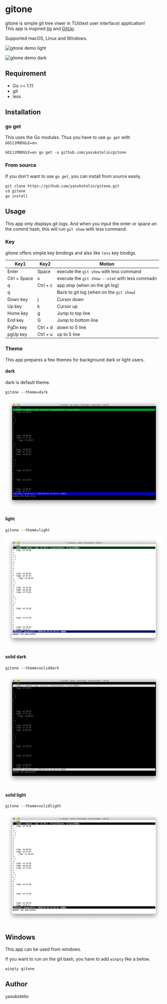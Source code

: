 # gitone

gitone is simple git tree viwer in TUI(text user interface) application!<br>
This app is inspired [tig](https://github.com/jonas/tig) and [GitUp](https://github.com/git-up/GitUp).

Supported macOS, Linux and Windows.

![gitone demo light](./images/gitone-light-demo.gif)

![gitone demo dark](./images/gitone-dark-demo.gif)

## Requirement

- Go >= 1.11
- git
- less

## Installation

### go get

This uses the Go modules. Thus you have to use `go get` with `GO111MODULE=on`.

```
GO111MODULE=on go get -u github.com/yasukotelin/gitone
```

### From source

If you don't want to use `go get`, you can install from source easily.

```
git clone https://github.com/yasukotelin/gitone.git
cd gitone
go install
```

## Usage

This app only displays git logs. And when you input the enter or space on the commit hash, this will run `git show` with less command.

### Key

gitone offers simple key bindings and also like `less` key bindigs.

| Key1         | Key2     | Motion                                          |
|--------------|----------|-------------------------------------------------|
| Enter        | Space    | execute the `git show` with less command        |
| Ctrl + Space | s        | execute the `git show --stat` with less commadn |
| q            | Ctrl + c | app stop (when on the git log)                  |
| q            |          | Back to git log (when on the `git show`)        |
| Down key     | j        | Cursor down                                     |
| Up key       | k        | Cursor up                                       |
| Home key     | g        | Jump to top line                                |
| End key      | G        | Jump to bottom line                             |
| PgDn key     | Ctrl + d | down to 5 line                                  |
| pgUp key     | Ctrl + u | up to 5 line                                    |

### Theme

This app prepares a few themes for background dark or light users.

#### dark

dark is default theme.

```
gitone --theme=dark
```

![gitone dark](./images/gitone-dark.png)

#### light

```
gitone --theme=light
```

![gitone light](./images/gitone-light.png)

#### solid dark

```
gitone --theme=soliddark
```

![gitone solid dark](./images/gitone-soliddark.png)

#### solid light

```
gitone --theme=solidlight
```

![gitone solid light](./images/gitone-solidlight.png)

## Windows

This app can be used from windows.

If you want to run on the git bash, you have to add `winpty` like a below.

```
winpty gitone
```

## Author

yasukotelin
